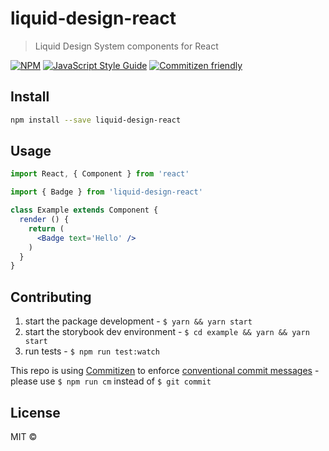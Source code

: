 # liquid-design-react

> Liquid Design System components for React

[![NPM](https://img.shields.io/npm/v/liquid-design-react.svg)](https://www.npmjs.com/package/liquid-design-react) [![JavaScript Style Guide](https://img.shields.io/badge/code_style-standard-brightgreen.svg)](https://standardjs.com) [![Commitizen friendly](https://img.shields.io/badge/commitizen-friendly-brightgreen.svg)](http://commitizen.github.io/cz-cli/)

## Install

```bash
npm install --save liquid-design-react
```

## Usage

```jsx
import React, { Component } from 'react'

import { Badge } from 'liquid-design-react'

class Example extends Component {
  render () {
    return (
      <Badge text='Hello' />
    )
  }
}
```

## Contributing

1. start the package development - `$ yarn && yarn start`
1. start the storybook dev environment - `$ cd example && yarn && yarn start`
1. run tests - `$ npm run test:watch`

This repo is using [Commitizen](http://commitizen.github.io/cz-cli/) to enforce [conventional commit messages](http://conventionalcommits.org/) - please use `$ npm run cm` instead of `$ git commit`

## License

MIT ©
